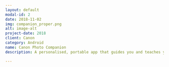 ```yaml
---
layout: default
modal-id: 2
date: 2018-11-02
img: companion_proper.png
alt: image-alt
project-date: 2018
client: Canon
category: Android
name: Canon Photo Companion
description: A personalised, portable app that guides you and teaches you as you embark on your photography journey.

---
```

